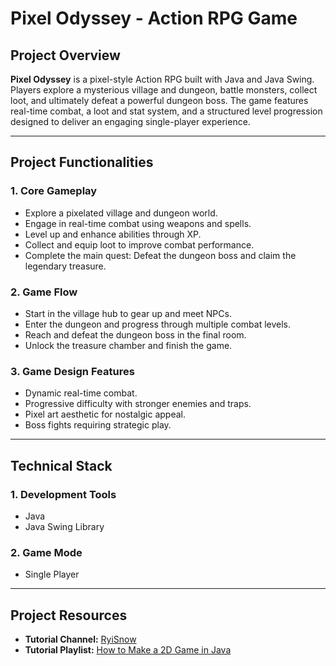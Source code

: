 # Pixel Odyssey - Action RPG Game

## Project Overview

**Pixel Odyssey** is a pixel-style Action RPG built with Java and Java Swing. Players explore a mysterious village and dungeon, battle monsters, collect loot, and ultimately defeat a powerful dungeon boss. The game features real-time combat, a loot and stat system, and a structured level progression designed to deliver an engaging single-player experience.

---

## Project Functionalities

### 1. Core Gameplay
- Explore a pixelated village and dungeon world.
- Engage in real-time combat using weapons and spells.
- Level up and enhance abilities through XP.
- Collect and equip loot to improve combat performance.
- Complete the main quest: Defeat the dungeon boss and claim the legendary treasure.

### 2. Game Flow
- Start in the village hub to gear up and meet NPCs.
- Enter the dungeon and progress through multiple combat levels.
- Reach and defeat the dungeon boss in the final room.
- Unlock the treasure chamber and finish the game.

### 3. Game Design Features
- Dynamic real-time combat.
- Progressive difficulty with stronger enemies and traps.
- Pixel art aesthetic for nostalgic appeal.
- Boss fights requiring strategic play.

---

## Technical Stack

### 1. Development Tools
- Java  
- Java Swing Library

### 2. Game Mode
- Single Player

---

## Project Resources

- **Tutorial Channel:** [RyiSnow](https://www.youtube.com/@RyiSnow)  
- **Tutorial Playlist:** [How to Make a 2D Game in Java](https://www.youtube.com/playlist?list=PL_QPQmz5C6WUF-pOQDsbsKbaBZqXj4qSq)
